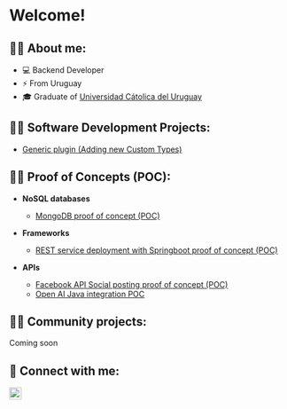 <h1>Welcome!</h1>

<h2>👨‍💻 About me:</h2>

- 💻 Backend Developer
- ⚡ From Uruguay
- 🎓 Graduate of [Universidad Cátolica del Uruguay](https://www.ucu.edu.uy/)


<h2>👨‍💻 Software Development Projects:</h2>

- [Generic plugin (Adding new Custom Types) ](https://github.com/fguerrer/generic-wordpress-plugin)
        
<h2>👨‍💻 Proof of Concepts (POC):</h2>

- <b>NoSQL databases</b>
  - [MongoDB proof of concept (POC)](https://github.com/fguerrer/POC-MongoDB)
- <b>Frameworks</b>
  - [REST service deployment with Springboot proof of concept (POC)](https://github.com/fguerrer/POC-REST-Springboot)

- <b>APIs</b>
  - [Facebook API Social posting proof of concept (POC)](https://github.com/fguerrer/POC-Facebook-API)
  - [Open AI Java integration POC](https://github.com/fguerrer/POC-OpenAI-Java)

<h2>👨‍💻 Community projects:</h2>
    Coming soon
<h2> 🤳 Connect with me:</h2>

[<img align="left" alt="Fguerrer | LinkedIn" width="22px" src="https://cdn.jsdelivr.net/npm/simple-icons@v3/icons/linkedin.svg" />][linkedin]

[linkedin]: https://linkedin.com/in/fguerrer


<!--
**fguerrer/fguerrer** is a ✨ _special_ ✨ repository because its `README.md` (this file) appears on your GitHub profile.

Here are some ideas to get you started:

- 🔭 I’m currently working on ...
- 🌱 I’m currently learning ...
- 👯 I’m looking to collaborate on ...
- 🤔 I’m looking for help with ...
- 💬 Ask me about ...
- 📫 How to reach me: ...
- 😄 Pronouns: ...
- ⚡ Fun fact: ...
-->

